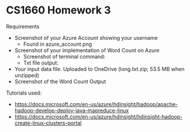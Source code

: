 # CS1660 Homework 3

Requirements
- Screenshot of your Azure Account showing your username 
  - Found in azure_account.png
- Screenshot of your implementation of Word Count on Azure 
  - Screenshot of terminal command:
  - Txt file output: 
- Your input data file. Uploaded to OneDrive (long.txt.zip; 53.5 MB when unzipped)
- Screenshot of the Word Count Output

Tutorials used:
- https://docs.microsoft.com/en-us/azure/hdinsight/hadoop/apache-hadoop-develop-deploy-java-mapreduce-linux
- https://docs.microsoft.com/en-us/azure/hdinsight/hdinsight-hadoop-create-linux-clusters-portal
